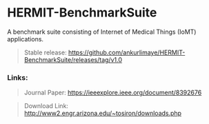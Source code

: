 # HERMIT-BenchmarkSuite

A benchmark suite consisting of Internet of Medical Things (IoMT) applications.

> Stable release: https://github.com/ankurlimaye/HERMIT-BenchmarkSuite/releases/tag/v1.0

### Links:

> Journal Paper: https://ieeexplore.ieee.org/document/8392676

> Download Link: http://www2.engr.arizona.edu/~tosiron/downloads.php
